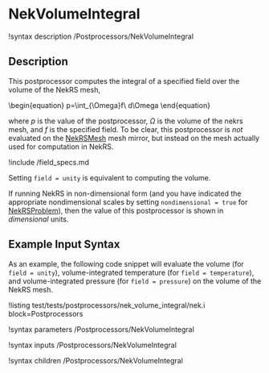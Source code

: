 # NekVolumeIntegral

!syntax description /Postprocessors/NekVolumeIntegral

## Description

This postprocessor computes the integral of
a specified field over the volume of the NekRS mesh,

\begin{equation}
p=\int_{\Omega}f\ d\Omega
\end{equation}

where $p$ is the value of the postprocessor,
$\Omega$ is the volume of the nekrs mesh, and
$f$ is the specified field.
To be clear, this postprocessor is *not* evaluated on the
[NekRSMesh](/mesh/NekRSMesh.md) mesh mirror, but instead on the mesh actually
used for computation in NekRS.

!include /field_specs.md

Setting `field = unity` is equivalent to computing the volume.

If running NekRS in non-dimensional form (and you have indicated the
appropriate nondimensional scales by setting `nondimensional = true`
for [NekRSProblem](/problems/NekRSProblem.md)), then the value of this postprocessor
is shown in *dimensional* units.

## Example Input Syntax

As an example, the following code snippet will evaluate the volume (for `field = unity`),
volume-integrated temperature (for `field = temperature`), and volume-integrated pressure
(for `field = pressure`)
on the volume of the NekRS mesh.

!listing test/tests/postprocessors/nek_volume_integral/nek.i
  block=Postprocessors

!syntax parameters /Postprocessors/NekVolumeIntegral

!syntax inputs /Postprocessors/NekVolumeIntegral

!syntax children /Postprocessors/NekVolumeIntegral
